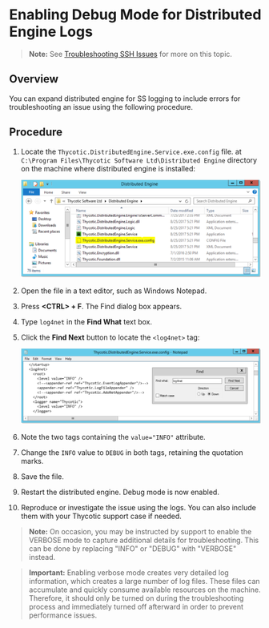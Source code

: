 [title]: # (Enabling Debug Mode for Distributed Engine Logs)
[tags]: # (Distributed Engines,troubleshooting,debug mode)
[priority]: # (1000)

# Enabling Debug Mode for Distributed Engine Logs

> **Note:** See [Troubleshooting SSH Issues](../ssh-issues/index.md) for more on this topic.

## Overview

You can expand distributed engine for SS logging to include errors for troubleshooting an issue using the following procedure.

## Procedure

1. Locate the `Thycotic.DistributedEngine.Service.exe.config` file. at `C:\Program Files\Thycotic Software Ltd\Distributed Engine` directory on the machine where distributed engine is installed:

   ![image-20201218141343142](images/image-20201218141343142.png)

1. Open the file in a text editor, such as Windows Notepad.

1. Press **\<CTRL\> + F**. The Find dialog box appears.

1. Type `log4net` in the **Find What** text box.

1. Click the **Find Next** button to locate the `<log4net>` tag:

   ![image-20201218142046274](images/image-20201218142046274.png)

1. Note the two tags containing the `value="INFO"` attribute.

1. Change the `INFO` value to `DEBUG` in both tags, retaining the quotation marks.

1. Save the file.

1. Restart the distributed engine. Debug mode is now enabled.

1. Reproduce or investigate the issue using the logs. You can also include them with your Thycotic support case if needed.

> **Note:** On occasion, you may be instructed by support to enable the VERBOSE mode to capture additional details for troubleshooting. This can be done by replacing "INFO" or "DEBUG" with "VERBOSE" instead.

> **Important:** Enabling verbose mode creates very detailed log information, which creates a large number of log files. These files can accumulate and quickly consume available resources on the machine. Therefore, it should only be turned on during the troubleshooting process and immediately turned off afterward in order to prevent performance issues.

 